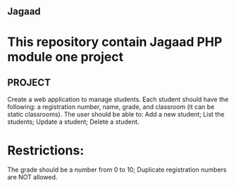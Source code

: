 ## Jagaad

# This repository contain Jagaad PHP module one project

## PROJECT
Create a web application to manage students. Each student should have the following: a registration number, name, grade, and classroom (it can be static classrooms).
The user should be able to:
Add a new student;
List the students;
Update a student;
Delete a student.

# Restrictions:
The grade should be a number from 0 to 10;
Duplicate registration numbers are NOT allowed.
